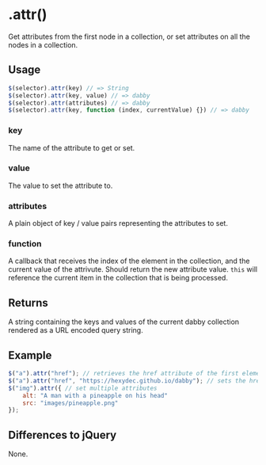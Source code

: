 # .attr()

Get attributes from the first node in a collection, or set attributes on all the nodes in a collection.

## Usage

```javascript
$(selector).attr(key) // => String
$(selector).attr(key, value) // => dabby
$(selector).attr(attributes) // => dabby
$(selector).attr(key, function (index, currentValue) {}) // => dabby
```

### key

The name of the attribute to get or set.

### value

The value to set the attribute to.

### attributes

A plain object of key / value pairs representing the attributes to set.

### function

A callback that receives the index of the element in the collection, and the current value of the attrivute. Should return the new attribute value. `this` will reference the current item in the collection that is being processed.

## Returns

A string containing the keys and values of the current dabby collection rendered as a URL encoded query string.

## Example

```javascript
$("a").attr("href"); // retrieves the href attribute of the first element in the collection
$("a").attr("href", "https://hexydec.github.io/dabby"); // sets the href attribute of all anchors on the page
$("img").attr({ // set multiple attributes
	alt: "A man with a pineapple on his head"
	src: "images/pineapple.png"
});
```

## Differences to jQuery

None.
